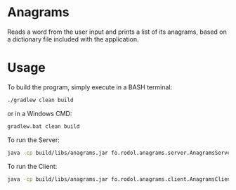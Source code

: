 # Anagrams

Reads a word from the user input and prints a list of its anagrams, based on a dictionary file included with the application.

# Usage

To build the program, simply execute in a BASH terminal:

```bash
./gradlew clean build
```
or in a Windows CMD:

```bash
gradlew.bat clean build
```

To run the Server:

```bash
java -cp build/libs/anagrams.jar fo.rodol.anagrams.server.AnagramsServer
```

To run the Client:

```bash
java -cp build/libs/anagrams.jar fo.rodol.anagrams.client.AnagramsClient
```
